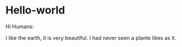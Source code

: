 # Hello-world

Hi Humans:

I like the earth, it is very beautiful. I had never seen a plante likes as it.
